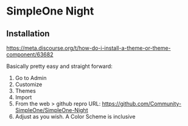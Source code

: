 # SimpleOne Night

## Installation
https://meta.discourse.org/t/how-do-i-install-a-theme-or-theme-component/63682

Basically pretty easy and straight forward:

1. Go to Admin
2. Customize
3. Themes
4. Import
5. From the web > github repro URL: https://github.com/Community-SimpleOne/SimpleOne-Night
6. Adjust as you wish. A Color Scheme is inclusive

